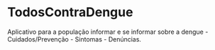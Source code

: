 # TodosContraDengue
Aplicativo para a população informar e se informar sobre a dengue - Cuidados/Prevenção - Sintomas - Denúncias.
